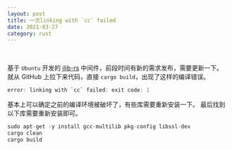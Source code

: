 ```yaml
---
layout: post
title: 一次linking with `cc` failed
date: 2021-03-27
category: rust
---
```


<br>

基于 `Ubuntu` 开发的 [jlib-rs](https://github.com/zTgx/jlib-rs) 中间件，前段时间有新的需求发布，需要更新一下。 就从 GitHub 上拉下来代码，直接 `cargo build`，出现了这样的编译错误。  
```rust
error: linking with `cc` failed: exit code: 1 
```
基本上可以确定之前的编译环境被破坏了，有些库需要重新安装一下。 最后找到以下库需要重新安装即可。  

```rust
sudo apt-get -y install gcc-multilib pkg-config libssl-dev
cargo clean
cargo build
```
